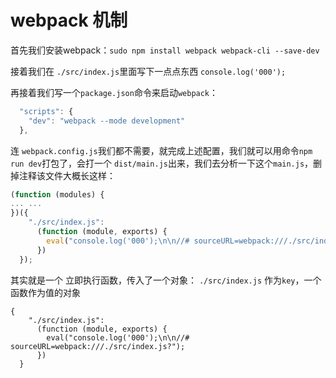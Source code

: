 # webpack 机制

首先我们安装webpack：`sudo npm install webpack webpack-cli --save-dev`

接着我们在 `./src/index.js`里面写下一点点东西 `console.log('000');`

再接着我们写一个`package.json`命令来启动`webpack`：

```javascript
  "scripts": {
    "dev": "webpack --mode development"
  },
```

连 `webpack.config.js`我们都不需要，就完成上述配置，我们就可以用命令`npm run dev`打包了，会打一个 `dist/main.js`出来，我们去分析一下这个`main.js`，删掉注释该文件大概长这样：

```javascript
(function (modules) {
... ...
})({
    "./src/index.js":
      (function (module, exports) {
        eval("console.log('000');\n\n//# sourceURL=webpack:///./src/index.js?");
      })
  });
```

其实就是一个 立即执行函数，传入了一个对象： `./src/index.js` 作为`key`，一个函数作为值的对象

```
{
    "./src/index.js":
      (function (module, exports) {
        eval("console.log('000');\n\n//# sourceURL=webpack:///./src/index.js?");
      })
  }
```



